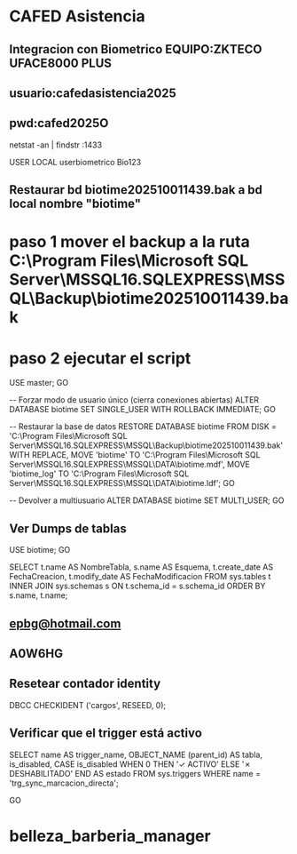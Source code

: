 # CAFED Asistencia
## Integracion con Biometrico EQUIPO:ZKTECO UFACE8000 PLUS
## usuario:cafedasistencia2025
## pwd:cafed2025O
netstat -an | findstr :1433

USER LOCAL
userbiometrico
Bio123

## Restaurar bd biotime202510011439.bak a bd local nombre "biotime"
# paso 1 mover el backup a la ruta C:\Program Files\Microsoft SQL Server\MSSQL16.SQLEXPRESS\MSSQL\Backup\biotime202510011439.bak
# paso 2 ejecutar el script

USE master;
GO

-- Forzar modo de usuario único (cierra conexiones abiertas)
ALTER DATABASE biotime SET SINGLE_USER WITH ROLLBACK IMMEDIATE;
GO

-- Restaurar la base de datos
RESTORE DATABASE biotime
FROM DISK = 'C:\Program Files\Microsoft SQL Server\MSSQL16.SQLEXPRESS\MSSQL\Backup\biotime202510011439.bak'
WITH REPLACE,
MOVE 'biotime' TO 'C:\Program Files\Microsoft SQL Server\MSSQL16.SQLEXPRESS\MSSQL\DATA\biotime.mdf',
MOVE 'biotime_log' TO 'C:\Program Files\Microsoft SQL Server\MSSQL16.SQLEXPRESS\MSSQL\DATA\biotime.ldf';
GO

-- Devolver a multiusuario
ALTER DATABASE biotime SET MULTI_USER;
GO
## Ver Dumps de tablas
USE biotime;
GO

SELECT 
    t.name AS NombreTabla,
    s.name AS Esquema,
    t.create_date AS FechaCreacion,
    t.modify_date AS FechaModificacion
FROM sys.tables t
INNER JOIN sys.schemas s ON t.schema_id = s.schema_id
ORDER BY s.name, t.name;


## epbg@hotmail.com
## A0W6HG


## Resetear contador identity
DBCC CHECKIDENT ('cargos', RESEED, 0);



## Verificar que el trigger está activo
SELECT
    name AS trigger_name,
    OBJECT_NAME (parent_id) AS tabla,
    is_disabled,
    CASE is_disabled
        WHEN 0 THEN '✓ ACTIVO'
        ELSE '✗ DESHABILITADO'
    END AS estado
FROM
    sys.triggers
WHERE
    name = 'trg_sync_marcacion_directa';

GO


# belleza_barberia_manager
